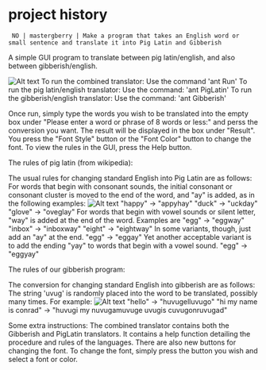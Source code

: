project history
===============
```
 NO | mastergberry | Make a program that takes an English word or small sentence and translate it into Pig Latin and Gibberish 
```

A simple GUI program to translate between pig latin/english, and also between gibberish/english. 

![Alt text](https://raw.githubusercontent.com/isaacstaugaard/cs56-misc-translate-to-secret-languages/master/ScreenshotsForReadme/anttargets.png?raw=true)
To run the combined translator: Use the command 'ant Run'
To run the pig latin/english translator: Use the command: 'ant PigLatin'
To run the gibberish/english translator: Use the command: 'ant Gibberish'

Once run, simply type the words you wish to be translated into the empty box under "Please enter a word or phrase of 8 words or less:" and perss the conversion you want. The result will be displayed in the box under "Result". 
You press the "Font Style" button or the "Font Color" button to change the font. 
To view the rules in the GUI, press the Help button.


The rules of pig latin (from wikipedia):

The usual rules for changing standard English into Pig Latin are as follows:
For words that begin with consonant sounds, the initial consonant or consonant cluster is moved to the end of the word, and "ay" is added, as in the following examples:
![Alt text](https://raw.githubusercontent.com/isaacstaugaard/cs56-misc-translate-to-secret-languages/master/ScreenshotsForReadme/piglatinex.png?raw=true)
    "happy" → "appyhay"
    "duck" → "uckday"
    "glove" → "oveglay"
For words that begin with vowel sounds or silent letter, "way" is added at the end of the word. Examples are
    "egg" → "eggway"
    "inbox" → "inboxway"
    "eight" → "eightway"
In some variants, though, just add an "ay" at the end.
   "egg" → "eggay"
Yet another acceptable variant is to add the ending "yay" to words that begin with a vowel sound.
    "egg" → "eggyay"



The rules of our gibberish program:

 The conversion for changing standard English into gibberish are as follows: 
 The string 'uvug' is randomly placed into the word to be translated, possibly many times. 
 For example:
 ![Alt text](https://raw.githubusercontent.com/isaacstaugaard/cs56-misc-translate-to-secret-languages/master/ScreenshotsForReadme/gibberishex.png?raw=true)
    "hello" -> "huvugelluvugo"
    "hi my name is conrad" -> "huvugi my nuvugamuvuge uvugis cuvugonruvugad"
 
 Some extra instructions: The combined translator contains both the Gibberish and PigLatin translators. It contains a help function detailing the procedure and rules of the languages. There are also new buttons for changing the font. To change the font, simply press the button you wish and select a font or color. 

